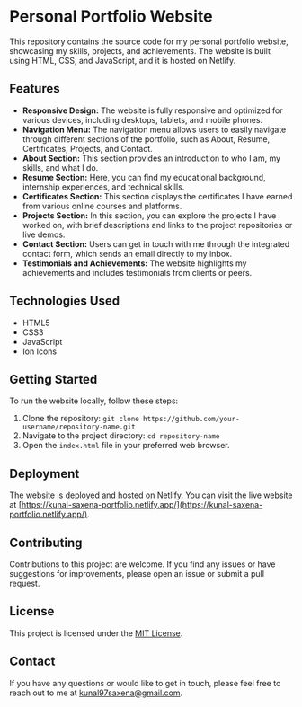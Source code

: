 # Personal Portfolio Website

This repository contains the source code for my personal portfolio website, showcasing my skills, projects, and achievements. The website is built using HTML, CSS, and JavaScript, and it is hosted on Netlify.

## Features

- **Responsive Design:** The website is fully responsive and optimized for various devices, including desktops, tablets, and mobile phones.
- **Navigation Menu:** The navigation menu allows users to easily navigate through different sections of the portfolio, such as About, Resume, Certificates, Projects, and Contact.
- **About Section:** This section provides an introduction to who I am, my skills, and what I do.
- **Resume Section:** Here, you can find my educational background, internship experiences, and technical skills.
- **Certificates Section:** This section displays the certificates I have earned from various online courses and platforms.
- **Projects Section:** In this section, you can explore the projects I have worked on, with brief descriptions and links to the project repositories or live demos.
- **Contact Section:** Users can get in touch with me through the integrated contact form, which sends an email directly to my inbox.
- **Testimonials and Achievements:** The website highlights my achievements and includes testimonials from clients or peers.

## Technologies Used

- HTML5
- CSS3
- JavaScript
- Ion Icons

## Getting Started

To run the website locally, follow these steps:

1. Clone the repository: `git clone https://github.com/your-username/repository-name.git`
2. Navigate to the project directory: `cd repository-name`
3. Open the `index.html` file in your preferred web browser.

## Deployment

The website is deployed and hosted on Netlify. You can visit the live website at [https://kunal-saxena-portfolio.netlify.app/](https://kunal-saxena-portfolio.netlify.app/).

## Contributing

Contributions to this project are welcome. If you find any issues or have suggestions for improvements, please open an issue or submit a pull request.

## License

This project is licensed under the [MIT License](LICENSE).

## Contact

If you have any questions or would like to get in touch, please feel free to reach out to me at [kunal97saxena@gmail.com](mailto:kunal97saxena@gmail.com).
